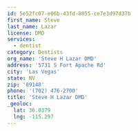 ```yaml
---
id: 5e52fc07-e06b-43fd-8055-ce7e3d97d37b
first_name: Steve
last_name: Lazar
license: DMD
services:
  - dentist
category: Dentists
org_name: 'Steve H Lazar DMD'
address: '5731 S Fort Apache Rd'
city: 'Las Vegas'
state: NV
zip: '89148'
phone: '(702) 476-2700'
title: 'Steve H Lazar DMD'
_geoloc:
  lat: 36.0379
  lng: -115.297
---
```

